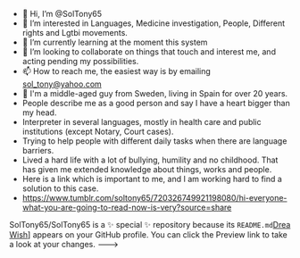 - 👋 Hi, I’m @SolTony65
- 👀 I’m interested in Languages, Medicine investigation, People, Different rights and Lgtbi movements.
- 🌱 I’m currently learning at the moment this system 
- 💞️ I’m looking to collaborate on things that touch and interest me, and acting pending my possibilities.
- 📫 How to reach me, the easiest way is by emailing sol_tony@yahoo.com
- 👨 I'm a middle-aged guy from Sweden, living in Spain for over 20 years.
- People describe me as a good person and say I have a heart bigger than my head.
- Interpreter in several languages, mostly in health care and public institutions (except Notary, Court cases).
- Trying to help people with different daily tasks when there are language barriers.
- Lived a hard life with a lot of bullying, humility and no childhood. That has given me extended knowledge about things, works and people.
- Here is a link which is important to me, and I am working hard to find a solution to this case.
- https://www.tumblr.com/soltony65/720326749921198080/hi-everyone-what-you-are-going-to-read-now-is-very?source=share


SolTony65/SolTony65 is a ✨ special ✨ repository because its `README.md`[Drea Wish](https://rb.gy/opj3z)] appears on your GitHub profile.
You can click the Preview link to take a look at your changes.
--->
